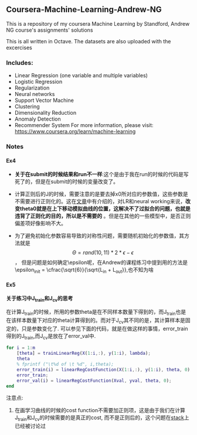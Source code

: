 
## Coursera-Machine-Learning-Andrew-NG
This is a repository of my coursera Machine Learning by Standford, Andrew NG course's assignments' solutions

This is all written in Octave. The datasets are also uploaded with the excercises

### Includes:
* Linear Regression (one variable and multiple variables)
* Logistic Regression
* Regularization
* Neural networks
* Support Vector Machine
* Clustering
* Dimensionality Reduction
* Anomaly Detection
* Recommender System
For more information, please visit: https://www.coursera.org/learn/machine-learning


### Notes


#### Ex4
* **关于在submit的时候结果和run不一样**:这个是由于我在run的时候的代码是写死了的，但是在submit的时候的变量改变了。

* 计算正则后的J的时候，需要注意的是要去掉x0所对应的参数值，这些参数是不需要进行正则化的。这在[文章](https://stats.stackexchange.com/questions/86991/reason-for-not-shrinking-the-bias-intercept-term-in-regression)中有介绍的，对LR和neural working来说，**改变theta0就是在上下移动模拟曲线的位置，这解决不了过拟合的问题，也就是违背了正则化的目的，所以是不需要的**
。但是在其他的一些模型中，是否正则偏差项好像影响不大。

* 为了避免初始化参数容易导致的对称性问题，需要随机初始化的参数值，其方法就是$$\Theta = rand(10,11) * 2 * \epsilon - \epsilon $$， 但是问题是如何确定\epsilon呢，在Andrew的课程练习中提到用的方法是\epsilon<sub>init</sub> = \cfrac{\sqrt{6}}{\sqrt{L<sub>in</sub> + L<sub>out</sub>}},也不知为啥



#### Ex5
**关于练习中J<sub>train</sub>和J<sub>cv</sub>的思考**</br>

在计算J<sub>train</sub>的时候，所用的参数theta是在不同样本数量下得到的，而J<sub>train</sub>也是在该样本数量下对应的theta计算得到的。而对于J<sub>cv</sub>其不同的是，其计算样本是固定的，只是参数变化了.
可以参见下面的代码，就是在做这样的事情，error_train得到的J<sub>train</sub>,而J<sub>cv</sub>是放在了error_val中.

```matlab
for i = 1:m
	[theta] = trainLinearReg(X(1:i,:), y(1:i), lambda);
	theta
	% fprintf ("\t%d of \t %d", i,theta);
	error_train(i) = linearRegCostFunction(X(1:i,:), y(1:i), theta, 0);
	error_train;
	error_val(i) = linearRegCostFunction(Xval, yval, theta, 0);
end
```

注意点:
1. 在画学习曲线的时候的cost function不需要加正则项，这是由于我们在计算J<sub>train</sub>和J<sub>cv</sub>的时候需要的是真正的cost, 而不是正则后的，这个问题在[stack](https://stats.stackexchange.com/questions/222493/why-do-we-use-the-unregularized-cost-to-plot-a-learning-curve)上已经被讨论过